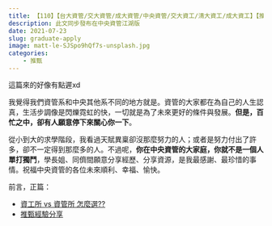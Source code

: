 ```yaml
---
title: 【110】【台大資管/交大資管/成大資管/中央資管/交大資工/清大資工/成大資工】【推甄心得】
description: 此文同步發布在中央資管江湖版
date: 2021-07-23
slug: graduate-apply
image: matt-le-SJSpo9hQf7s-unsplash.jpg
categories:
    - 推甄
---
```


這篇來的好像有點遲xd

我覺得我們資管系和中央其他系不同的地方就是。資管的大家都在為自己的人生認真，生活步調像是閃爍霓虹的快，一切就是為了未來更好的條件與發展。**但是，百忙之中，卻有人願意停下來關心你一下**。

從小到大的求學階段，我看過天賦異稟卻沒那麼努力的人；或者是努力付出了許多，卻不一定得到那麼多的人。不過呢，**你在中央資管的大家庭，你就不是一個人單打獨鬥**，學長姐、同儕間願意分享經歷、分享資源，是我最感謝、最珍惜的事情。祝福中央資管的各位未來順利、幸福、愉快。

前言，正篇：

- [資工所 vs 資管所 怎麼選??](https://www.notion.so/vs-caefba2c37174c338ed6cff4788eb1de)
- [推甄經驗分享](https://www.notion.so/d482bef280ae4e3b8b4d534cbe9162bb)